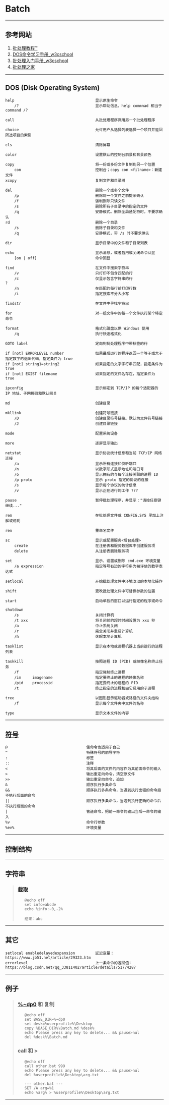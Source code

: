 # Batch
---
## 参考网站
1. [批处理教程™](https://www.yiibai.com/batch_script)
2. [DOS命令学习手册_w3cschool](https://www.w3cschool.cn/dosmlxxsc1/)
3. [批处理入门手册_w3cschool](https://www.w3cschool.cn/pclrmsc/)
4. [批处理之家](http://www.bathome.net/)
---
## DOS (Disk Operating System)
```
help                                    显示原生命令
    /?                                  显示帮助信息，help commnad 相当于 command /?

call                                    从批处理程序调用另一个批处理程序

choice                                  允许用户从选择列表选择一个项目并返回所选项目的索引

cls                                     清除屏幕

color                                   设置默认的控制台前景和背景颜色

copy                                    将一份或多份文件复制到另一个位置
    con                                 控制台；copy con <filname>：新建文件
xcopy                                   复制文件和目录树

del                                     删除一个或多个文件
    /p                                  删除每一个文件之前提示确认
    /f                                  强制删除只读文件
    /s                                  删除所有子目录中的指定的文件
    /q                                  安静模式。删除全局通配符时，不要求确认
rd                                      删除一个目录
    /s                                  删除子目录和文件
    /q                                  安静模式，带 /s 时不要求确认

dir                                     显示目录中的文件和子目录列表

echo                                    显示消息，或者启用或关闭命令回显
    [on | off]                          命令回显

find                                    在文件中搜索字符串
    /v                                  只打印不包含匹配的行
    /c                                  仅显示包含字符串的行                                          ?
    /n                                  在匹配的每行前打印行数
    /i                                  指定搜索不分大小写

findstr                                 在文件中寻找字符串

for                                     对一组文件中的每一个文件执行某个特定命令

format                                  格式化磁盘以供 Windows 使用
    /q                                  执行快速格式化

GOTO label                              定向到批处理程序中带标签的行

if [not] ERRORLEVEL number              如果最后运行的程序返回一个等于或大于指定数字的退出代码，指定条件为 true
if [not] string1=string2                如果指定的文字字符串匹配，指定条件为 true
if [not] EXIST filename                 如果指定的文件名存在，指定条件为 true

ipconfig                                显示绑定到 TCP/IP 的每个适配器的 IP 地址、子网掩码和默认网关

md                                      创建目录

mkllink                                 创建符号链接
    /D                                  创建目录符号链接。默认为文件符号链接
    /J                                  创建目录链接

mode                                    配置系统设备

more                                    逐屏显示输出

netstat                                 显示协议统计信息和当前 TCP/IP 网络连接
    /a                                  显示所有连接和侦听端口
    /n                                  以数字形式显示地址和端口号
    /o                                  显示拥有的与每个连接关联的进程 ID
    /p proto                            显示 proto 指定的协议的连接
    /s                                  显示每个协议的统计信息
    /v                                  显示正在进行的工作 ???

pause                                   暂停批处理程序，并显示："请按任意键继续..."

rem                                     在批处理文件或 CONFIG.SYS 里加上注解或说明

ren                                     重命名文件

sc                                      显示或配置服务<后台处理>
    create                              在注册表和服务数据库中创建服务项                
    delete                              从注册表删除服务项                              

set                                     显示、设置或删除 cmd.exe 环境变量
    /a expression                       指定等号右边的字符串为被评估的数字表达式

setlocal                                开始批处理文件中环境改动的本地化操作

shift                                   更改批处理文件中可替换参数的位置

start                                   启动单独的窗口以运行指定的程序或命令

shutdown
    /s                                  关闭计算机
    /t xxx                              将关闭前的超时时间设置为 xxx 秒
    /a                                  中止系统关闭
    /r                                  完全关闭并重启计算机
    /h                                  休眠本地计算机

tasklist                                显示在本地或远程机器上当前运行的进程列表

taskkill                                按照进程 ID (PID) 或映像名称终止任务
    /f                                  指定强制终止进程
    /im     imagename                   指定要终止的进程的映像名称
    /pid    processid                   指定要终止的进程的 PID
    /t                                  终止指定的进程和由它启用的子进程

tree                                    以图形显示驱动器或路径的文件夹结构
    /f                                  显示每个文件夹中文件的名称

type                                    显示文本文件的内容
```
---
## [符号](https://www.cnblogs.com/liangxiaofeng/p/5028727.html)
    @                                   使命令也适用于自己
    ^                                   特殊符号的前导字符
    :                                   标签
    ::                                  注释
    <                                   将其后面的文件的内容作为其前面命令的输入
    >                                   输出重定向命令，清空原文件
    >>                                  输出重定向命令，追加
    &                                   顺序执行多条命令
    &&                                  顺序执行多条命令，当遇到执行出错的命令后不执行后面的命令
    ||                                  顺序执行多条命令，当遇到执行正确的命令后不执行后面的命令
    |                                   管道命令，把前一命令的输出当后一命令的输入
    %v                                  命令行参数
    %ev%                                环境变量
---
## 控制结构

---

## 字符串
>### [截取](https://www.jb51.net/article/52744.htm)
>```
>    @echo off
>    set info=abcde
>    echo %info:~0,-2%
>    
>    结果：abc
>```
---
## 其它
    setlocal enabledelayedexpansion         延迟变量：https://www.jb51.net/article/29323.htm
    errorlevel                              上一条命令的返回值：https://blog.csdn.net/qq_33811402/article/details/51774287
---
## 例子
>### [%~dp0](https://www.cnblogs.com/cnpirate/p/5282324.html) 和 复制
>```
>    @echo off
>    set BASE_DIR=%~dp0
>    set desk=%userprofile%\Desktop
>    copy %BASE_DIR%\Batch.md %desk%
>    echo Please press any key to delete... && pause>nul
>    del %desk%\Batch.md
>```
>### call 和 >
>```
>    @echo off
>    call other.bat 999
>    echo Please press any key to delete... && pause>nul
>    del %userprofile%\Desktop\arg.txt
>    
>    --- other.bat ---
>    SET /A arg=%1
>    echo %arg% > %userprofile%\Desktop\arg.txt
>```
---